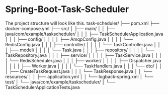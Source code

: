 # Spring-Boot-Task-Scheduler
The project structure will look like this.
task-scheduler/
├── pom.xml
├── docker-compose.yml
├── src/
│   ├── main/
│   │   ├── java/com/example/taskscheduler/
│   │   │   ├── TaskSchedulerApplication.java
│   │   │   ├── config/
│   │   │   │   ├── AmqpConfig.java
│   │   │   │   └── RedisConfig.java
│   │   │   ├── controller/
│   │   │   │   └── TaskController.java
│   │   │   ├── model/
│   │   │   │   └── Task.java
│   │   │   ├── repository/
│   │   │   │   └── TaskRepository.java
│   │   │   ├── service/
│   │   │   │   ├── TaskService.java
│   │   │   │   └── RedisScheduler.java
│   │   │   ├── worker/
│   │   │   │   ├── Dispatcher.java
│   │   │   │   ├── Worker.java
│   │   │   │   └── TaskHandlers.java
│   │   │   └── dto/
│   │   │       ├── CreateTaskRequest.java
│   │   │       └── TaskResponse.java
│   │   └── resources/
│   │       ├── application.yml
│   │       └── logback-spring.xml
│   └── test/
│       └── java/com/example/taskscheduler/
│           └── TaskSchedulerApplicationTests.java
